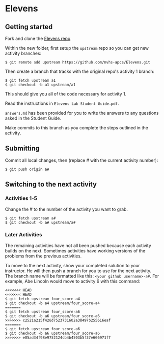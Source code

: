 # Elevens

## Getting started

Fork and clone the [Elevens repo](http://github.com/mvhs-apcs/Elevens).

Within the new folder, first setup the `upstream` repo so you can get new activity branches:
```
$ git remote add upstream https://github.com/mvhs-apcs/Elevens.git
```

Then create a branch that tracks with the original repo's activity 1 branch:
```
$ git fetch upstream a1
$ git checkout -b a1 upstream/a1
```

This should give you all of the code necessary for activity 1.

Read the instructions in `Elevens Lab Student Guide.pdf`.

`answers.md` has been provided for you to write the answers to any questions asked in the Student Guide.

Make commits to this branch as you complete the steps outlined in the activity.

## Submitting

Commit all local changes, then (replace # with the current activity number):
```
$ git push origin a#
```

## Switching to the next activity

### Activities 1-5

Change the # to the number of the activity you want to grab.

```
$ git fetch upstream a#
$ git checkout -b a# upstream/a#
```

### Later Activities

The remaining activities have not all been pushed because each activity builds on the next. Sometimes activities have working versions of the problems from the previous activities.

To move to the next activity, show your completed solution to your instructor. He will then push a branch for you to use for the next activity. The branch name will be formatted like this: `<your github username>-a#`. For example, Abe Lincoln would move to activity 6 with this command:
```
<<<<<<< HEAD
<<<<<<< HEAD
$ git fetch upstream four_score-a4
$ git checkout -b a4 upstream/four_score-a4
=======
$ git fetch upstream four_score-a6
$ git checkout -b a6 upstream/four_score-a6
>>>>>>> c2521a215f428d7523731602a38497b255616eaf
=======
$ git fetch upstream four_score-a6
$ git checkout -b a6 upstream/four_score-a6
>>>>>>> e85ad34f98e9752124cb4b4503b5f37e666971f7
```